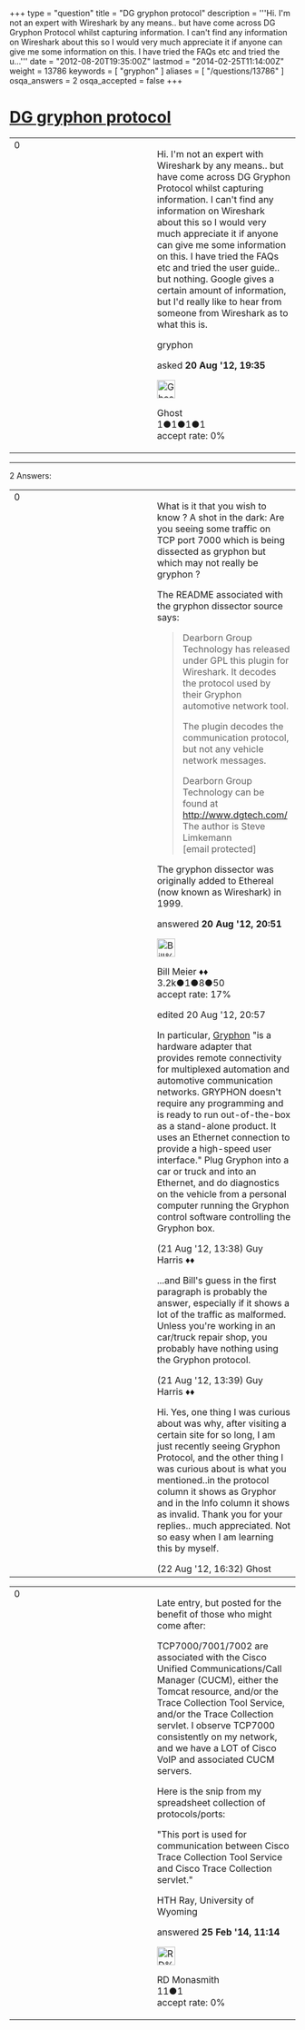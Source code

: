 +++
type = "question"
title = "DG gryphon protocol"
description = '''Hi. I&#x27;m not an expert with Wireshark by any means.. but have come across DG Gryphon Protocol whilst capturing information. I can&#x27;t find any information on Wireshark about this so I would very much appreciate it if anyone can give me some information on this. I have tried the FAQs etc and tried the u...'''
date = "2012-08-20T19:35:00Z"
lastmod = "2014-02-25T11:14:00Z"
weight = 13786
keywords = [ "gryphon" ]
aliases = [ "/questions/13786" ]
osqa_answers = 2
osqa_accepted = false
+++

<div class="headNormal">

# [DG gryphon protocol](/questions/13786/dg-gryphon-protocol)

</div>

<div id="main-body">

<div id="askform">

<table id="question-table" style="width:100%;"><colgroup><col style="width: 50%" /><col style="width: 50%" /></colgroup><tbody><tr class="odd"><td style="width: 30px; vertical-align: top"><div class="vote-buttons"><div id="post-13786-score" class="post-score" title="current number of votes">0</div><div id="favorite-count" class="favorite-count"></div></div></td><td><div id="item-right"><div class="question-body"><p>Hi. I'm not an expert with Wireshark by any means.. but have come across DG Gryphon Protocol whilst capturing information. I can't find any information on Wireshark about this so I would very much appreciate it if anyone can give me some information on this. I have tried the FAQs etc and tried the user guide.. but nothing. Google gives a certain amount of information, but I'd really like to hear from someone from Wireshark as to what this is.</p></div><div id="question-tags" class="tags-container tags">gryphon</div><div id="question-controls" class="post-controls"></div><div class="post-update-info-container"><div class="post-update-info post-update-info-user"><p>asked <strong>20 Aug '12, 19:35</strong></p><img src="https://secure.gravatar.com/avatar/f362ed5efa32fe1f2a1951ec84a6b6ac?s=32&amp;d=identicon&amp;r=g" class="gravatar" width="32" height="32" alt="Ghost&#39;s gravatar image" /><p>Ghost<br />
<span class="score" title="1 reputation points">1</span><span title="1 badges"><span class="badge1">●</span><span class="badgecount">1</span></span><span title="1 badges"><span class="silver">●</span><span class="badgecount">1</span></span><span title="1 badges"><span class="bronze">●</span><span class="badgecount">1</span></span><br />
<span class="accept_rate" title="Rate of the user&#39;s accepted answers">accept rate:</span> <span title="Ghost has no accepted answers">0%</span></p></div></div><div id="comments-container-13786" class="comments-container"></div><div id="comment-tools-13786" class="comment-tools"></div><div class="clear"></div><div id="comment-13786-form-container" class="comment-form-container"></div><div class="clear"></div></div></td></tr></tbody></table>

------------------------------------------------------------------------

<div class="tabBar">

<span id="sort-top"></span>

<div class="headQuestions">

2 Answers:

</div>

</div>

<span id="13788"></span>

<div id="answer-container-13788" class="answer">

<table style="width:100%;"><colgroup><col style="width: 50%" /><col style="width: 50%" /></colgroup><tbody><tr class="odd"><td style="width: 30px; vertical-align: top"><div class="vote-buttons"><div id="post-13788-score" class="post-score" title="current number of votes">0</div></div></td><td><div class="item-right"><div class="answer-body"><p>What is it that you wish to know ? A shot in the dark: Are you seeing some traffic on TCP port 7000 which is being dissected as gryphon but which may not really be gryphon ?</p><p>The README associated with the gryphon dissector source says:</p><blockquote><p>Dearborn Group Technology has released under GPL this plugin for Wireshark. It decodes the protocol used by their Gryphon automotive network tool.</p><p>The plugin decodes the communication protocol, but not any vehicle network messages.</p><p>Dearborn Group Technology can be found at <a href="http://www.dgtech.com/">http://www.dgtech.com/</a> The author is Steve Limkemann [email protected]</p></blockquote><p>The gryphon dissector was originally added to Ethereal (now known as Wireshark) in 1999.</p></div><div class="answer-controls post-controls"></div><div class="post-update-info-container"><div class="post-update-info post-update-info-user"><p>answered <strong>20 Aug '12, 20:51</strong></p><img src="https://secure.gravatar.com/avatar/bfb20acfe44690473b10c7963b5d4a18?s=32&amp;d=identicon&amp;r=g" class="gravatar" width="32" height="32" alt="Bill%20Meier&#39;s gravatar image" /><p>Bill Meier ♦♦<br />
<span class="score" title="3180 reputation points"><span>3.2k</span></span><span title="1 badges"><span class="badge1">●</span><span class="badgecount">1</span></span><span title="8 badges"><span class="silver">●</span><span class="badgecount">8</span></span><span title="50 badges"><span class="bronze">●</span><span class="badgecount">50</span></span><br />
<span class="accept_rate" title="Rate of the user&#39;s accepted answers">accept rate:</span> <span title="Bill Meier has 31 accepted answers">17%</span></p></div><div class="post-update-info post-update-info-edited"><p>edited 20 Aug '12, 20:57</p></div></div><div id="comments-container-13788" class="comments-container"><span id="13800"></span><div id="comment-13800" class="comment"><div id="post-13800-score" class="comment-score"></div><div class="comment-text"><p>In particular, <a href="http://www.dgtech.com/product/gryphon/gryphon.php">Gryphon</a> "is a hardware adapter that provides remote connectivity for multiplexed automation and automotive communication networks. GRYPHON doesn't require any programming and is ready to run out-of-the-box as a stand-alone product. It uses an Ethernet connection to provide a high-speed user interface." Plug Gryphon into a car or truck and into an Ethernet, and do diagnostics on the vehicle from a personal computer running the Gryphon control software controlling the Gryphon box.</p></div><div id="comment-13800-info" class="comment-info"><span class="comment-age">(21 Aug '12, 13:38)</span> Guy Harris ♦♦</div></div><span id="13801"></span><div id="comment-13801" class="comment"><div id="post-13801-score" class="comment-score"></div><div class="comment-text"><p>...and Bill's guess in the first paragraph is probably the answer, especially if it shows a lot of the traffic as malformed. Unless you're working in an car/truck repair shop, you probably have nothing using the Gryphon protocol.</p></div><div id="comment-13801-info" class="comment-info"><span class="comment-age">(21 Aug '12, 13:39)</span> Guy Harris ♦♦</div></div><span id="13830"></span><div id="comment-13830" class="comment"><div id="post-13830-score" class="comment-score"></div><div class="comment-text"><p>Hi. Yes, one thing I was curious about was why, after visiting a certain site for so long, I am just recently seeing Gryphon Protocol, and the other thing I was curious about is what you mentioned..in the protocol column it shows as Gryphor and in the Info column it shows as invalid. Thank you for your replies.. much appreciated. Not so easy when I am learning this by myself.</p></div><div id="comment-13830-info" class="comment-info"><span class="comment-age">(22 Aug '12, 16:32)</span> Ghost</div></div></div><div id="comment-tools-13788" class="comment-tools"></div><div class="clear"></div><div id="comment-13788-form-container" class="comment-form-container"></div><div class="clear"></div></div></td></tr></tbody></table>

</div>

<span id="30189"></span>

<div id="answer-container-30189" class="answer">

<table style="width:100%;"><colgroup><col style="width: 50%" /><col style="width: 50%" /></colgroup><tbody><tr class="odd"><td style="width: 30px; vertical-align: top"><div class="vote-buttons"><div id="post-30189-score" class="post-score" title="current number of votes">0</div></div></td><td><div class="item-right"><div class="answer-body"><p>Late entry, but posted for the benefit of those who might come after:</p><p>TCP7000/7001/7002 are associated with the Cisco Unified Communications/Call Manager (CUCM), either the Tomcat resource, and/or the Trace Collection Tool Service, and/or the Trace Collection servlet. I observe TCP7000 consistently on my network, and we have a LOT of Cisco VoIP and associated CUCM servers.</p><p>Here is the snip from my spreadsheet collection of protocols/ports:</p><p>"This port is used for communication between Cisco Trace Collection Tool Service and Cisco Trace Collection servlet."</p><p>HTH Ray, University of Wyoming</p></div><div class="answer-controls post-controls"></div><div class="post-update-info-container"><div class="post-update-info post-update-info-user"><p>answered <strong>25 Feb '14, 11:14</strong></p><img src="https://secure.gravatar.com/avatar/9777ec9cd4e7ecd1c518183812b1358d?s=32&amp;d=identicon&amp;r=g" class="gravatar" width="32" height="32" alt="RD%20Monasmith&#39;s gravatar image" /><p>RD Monasmith<br />
<span class="score" title="11 reputation points">11</span><span title="1 badges"><span class="bronze">●</span><span class="badgecount">1</span></span><br />
<span class="accept_rate" title="Rate of the user&#39;s accepted answers">accept rate:</span> <span title="RD Monasmith has no accepted answers">0%</span></p></div></div><div id="comments-container-30189" class="comments-container"></div><div id="comment-tools-30189" class="comment-tools"></div><div class="clear"></div><div id="comment-30189-form-container" class="comment-form-container"></div><div class="clear"></div></div></td></tr></tbody></table>

</div>

<div class="paginator-container-left">

</div>

</div>

</div>

